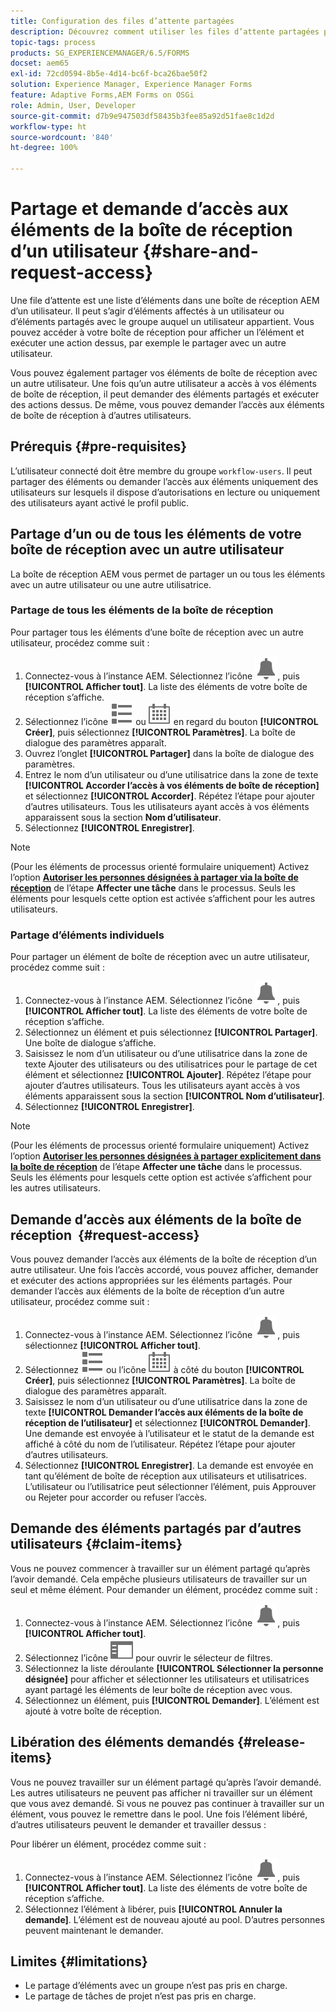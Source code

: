```yaml
---
title: Configuration des files d’attente partagées
description: Découvrez comment utiliser les files d’attente partagées pour les processus orientés formulaire dans AEM Forms on OSGi.
topic-tags: process
products: SG_EXPERIENCEMANAGER/6.5/FORMS
docset: aem65
exl-id: 72cd0594-8b5e-4d14-bc6f-bca26bae50f2
solution: Experience Manager, Experience Manager Forms
feature: Adaptive Forms,AEM Forms on OSGi
role: Admin, User, Developer
source-git-commit: d7b9e947503df58435b3fee85a92d51fae8c1d2d
workflow-type: ht
source-wordcount: '840'
ht-degree: 100%

---
```


# Partage et demande d’accès aux éléments de la boîte de réception d’un utilisateur {#share-and-request-access}

Une file d’attente est une liste d’éléments dans une boîte de réception AEM d’un utilisateur. Il peut s’agir d’éléments affectés à un utilisateur ou d’éléments partagés avec le groupe auquel un utilisateur appartient. Vous pouvez accéder à votre boîte de réception pour afficher un l’élément et exécuter une action dessus, par exemple le partager avec un autre utilisateur.

Vous pouvez également partager vos éléments de boîte de réception avec un autre utilisateur. Une fois qu’un autre utilisateur a accès à vos éléments de boîte de réception, il peut demander des éléments partagés et exécuter des actions dessus. De même, vous pouvez demander l’accès aux éléments de boîte de réception à d’autres utilisateurs.

## Prérequis {#pre-requisites}

L’utilisateur connecté doit être membre du groupe `workflow-users`. Il peut partager des éléments ou demander l’accès aux éléments uniquement des utilisateurs sur lesquels il dispose d’autorisations en lecture ou uniquement des utilisateurs ayant activé le profil public.

## Partage d’un ou de tous les éléments de votre boîte de réception avec un autre utilisateur

La boîte de réception AEM vous permet de partager un ou tous les éléments avec un autre utilisateur ou une autre utilisatrice.

### Partage de tous les éléments de la boîte de réception

Pour partager tous les éléments d’une boîte de réception avec un autre utilisateur, procédez comme suit :

1. Connectez-vous à l’instance AEM. Sélectionnez l’icône ![Boîte de réception](assets/bell.svg), puis **[!UICONTROL Afficher tout]**. La liste des éléments de votre boîte de réception s’affiche.
1. Sélectionnez l’icône ![Sélecteur de vue](assets/viewlist.svg) ou ![Sélecteur de vue](assets/calendar.svg) en regard du bouton **[!UICONTROL Créer]**, puis sélectionnez **[!UICONTROL Paramètres]**. La boîte de dialogue des paramètres apparaît.
1. Ouvrez l’onglet **[!UICONTROL Partager]** dans la boîte de dialogue des paramètres.
1. Entrez le nom d’un utilisateur ou d’une utilisatrice dans la zone de texte **[!UICONTROL Accorder l’accès à vos éléments de boîte de réception]** et sélectionnez **[!UICONTROL Accorder]**. Répétez l’étape pour ajouter d’autres utilisateurs. Tous les utilisateurs ayant accès à vos éléments apparaissent sous la section **Nom d’utilisateur**.
1. Sélectionnez **[!UICONTROL Enregistrer]**.

>[!NOTE]
>
>(Pour les éléments de processus orienté formulaire uniquement) Activez l’option **[Autoriser les personnes désignées à partager via la boîte de réception](aem-forms-workflow-step-reference.md)** de l’étape **Affecter une tâche** dans le processus. Seuls les éléments pour lesquels cette option est activée s’affichent pour les autres utilisateurs.

### Partage d’éléments individuels

Pour partager un élément de boîte de réception avec un autre utilisateur, procédez comme suit :

1. Connectez-vous à l’instance AEM. Sélectionnez l’icône ![Boîte de réception](assets/bell.svg), puis **[!UICONTROL Afficher tout]**. La liste des éléments de votre boîte de réception s’affiche.
1. Sélectionnez un élément et puis sélectionnez **[!UICONTROL Partager]**. Une boîte de dialogue s’affiche.
1. Saisissez le nom d’un utilisateur ou d’une utilisatrice dans la zone de texte Ajouter des utilisateurs ou des utilisatrices pour le partage de cet élément et sélectionnez **[!UICONTROL Ajouter]**. Répétez l’étape pour ajouter d’autres utilisateurs. Tous les utilisateurs ayant accès à vos éléments apparaissent sous la section **[!UICONTROL Nom d’utilisateur]**.
1. Sélectionnez **[!UICONTROL Enregistrer]**.


>[!NOTE]
>
>(Pour les éléments de processus orienté formulaire uniquement) Activez l’option **[Autoriser les personnes désignées à partager explicitement dans la boîte de réception](aem-forms-workflow-step-reference.md)** de l’étape **Affecter une tâche** dans le processus. Seuls les éléments pour lesquels cette option est activée s’affichent pour les autres utilisateurs.

## Demande d’accès aux éléments de la boîte de réception  {#request-access}

Vous pouvez demander l’accès aux éléments de la boîte de réception d’un autre utilisateur. Une fois l’accès accordé, vous pouvez afficher, demander et exécuter des actions appropriées sur les éléments partagés. Pour demander l’accès aux éléments de la boîte de réception d’un autre utilisateur, procédez comme suit :

1. Connectez-vous à l’instance AEM. Sélectionnez l’icône ![Sélecteur de vue](assets/bell.svg), puis sélectionnez **[!UICONTROL Afficher tout]**.
1. Sélectionnez ![Sélecteur de vue](assets/viewlist.svg) ou l’icône ![Sélecteur de vue](assets/calendar.svg) à côté du bouton **[!UICONTROL Créer]**, puis sélectionnez **[!UICONTROL Paramètres]**. La boîte de dialogue des paramètres apparaît.
1. Saisissez le nom d’un utilisateur ou d’une utilisatrice dans la zone de texte **[!UICONTROL Demander l’accès aux éléments de la boîte de réception de l’utilisateur]** et sélectionnez **[!UICONTROL Demander]**. Une demande est envoyée à l’utilisateur et le statut de la demande est affiché à côté du nom de l’utilisateur. Répétez l’étape pour ajouter d’autres utilisateurs.
1. Sélectionnez **[!UICONTROL Enregistrer]**. La demande est envoyée en tant qu’élément de boîte de réception aux utilisateurs et utilisatrices. L’utilisateur ou l’utilisatrice peut sélectionner l’élément, puis Approuver ou Rejeter pour accorder ou refuser l’accès.


## Demande des éléments partagés par d’autres utilisateurs {#claim-items}

Vous ne pouvez commencer à travailler sur un élément partagé qu’après l’avoir demandé. Cela empêche plusieurs utilisateurs de travailler sur un seul et même élément. Pour demander un élément, procédez comme suit :

1. Connectez-vous à l’instance AEM. Sélectionnez l’icône ![Boîte de réception](assets/bell.svg), puis **[!UICONTROL Afficher tout]**.
1. Sélectionnez l’icône ![Contenu uniquement](assets/railleft.svg) pour ouvrir le sélecteur de filtres.
1. Sélectionnez la liste déroulante **[!UICONTROL Sélectionner la personne désignée]** pour afficher et sélectionner les utilisateurs et utilisatrices ayant partagé les éléments de leur boîte de réception avec vous.
1. Sélectionnez un élément, puis **[!UICONTROL Demander]**. L’élément est ajouté à votre boîte de réception.

## Libération des éléments demandés {#release-items}

Vous ne pouvez travailler sur un élément partagé qu’après l’avoir demandé. Les autres utilisateurs ne peuvent pas afficher ni travailler sur un élément que vous avez demandé. Si vous ne pouvez pas continuer à travailler sur un élément, vous pouvez le remettre dans le pool. Une fois l’élément libéré, d’autres utilisateurs peuvent le demander et travailler dessus :

Pour libérer un élément, procédez comme suit :

1. Connectez-vous à l’instance AEM. Sélectionnez l’icône ![Boîte de réception](assets/bell.svg), puis **[!UICONTROL Afficher tout]**. La liste des éléments de votre boîte de réception s’affiche.
1. Sélectionnez l’élément à libérer, puis **[!UICONTROL Annuler la demande]**. L’élément est de nouveau ajouté au pool. D’autres personnes peuvent maintenant le demander.

## Limites {#limitations}

* Le partage d’éléments avec un groupe n’est pas pris en charge.
* Le partage de tâches de projet n’est pas pris en charge.
